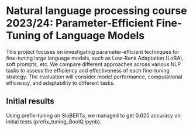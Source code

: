 # Natural language processing course 2023/24: Parameter-Efficient Fine-Tuning of Language Models

This project focuses on investigating parameter-efficient techniques for fine-tuning large language models, such as Low-Rank Adaptation (LoRA), soft prompts, etc. We compare different approaches across various NLP tasks to assess the efficiency and effectiveness of each fine-tuning strategy. The evaluation will consider model performance, computational efficiency, and adaptability to different tasks.

## Initial results

Using prefix-tuning on SloBERTa, we managed to get 0.625 accuracy on initial tests (prefix_tuning_BoolQ.ipynb). 
